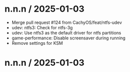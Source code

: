 
n.n.n / 2025-01-03
==================

  * Merge pull request #124 from CachyOS/feat/ntfs-udev
  * udev: ntfs3: Check for ntfs-3g
  * udev: Use ntfs3 as the default driver for ntfs partitions
  * game-performance: Disable screensaver during running
  * Remove settings for KSM

n.n.n / 2025-01-03
==================


